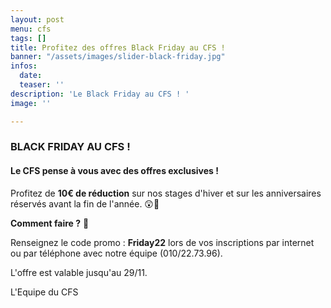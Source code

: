```yaml
---
layout: post
menu: cfs
tags: []
title: Profitez des offres Black Friday au CFS !
banner: "/assets/images/slider-black-friday.jpg"
infos:
  date: 
  teaser: ''
description: 'Le Black Friday au CFS ! '
image: ''

---
```

### **BLACK FRIDAY AU CFS** !

#### Le CFS pense à vous avec des offres exclusives ! 

Profitez de **10€ de réduction** sur nos stages d'hiver et sur les anniversaires réservés avant la fin de l'année. 😲🤩

**Comment faire ?** 🧐

Renseignez le code promo : **Friday22** lors de vos inscriptions par internet ou par téléphone avec notre équipe (010/22.73.96).

L'offre est valable jusqu'au 29/11.

L'Equipe du CFS